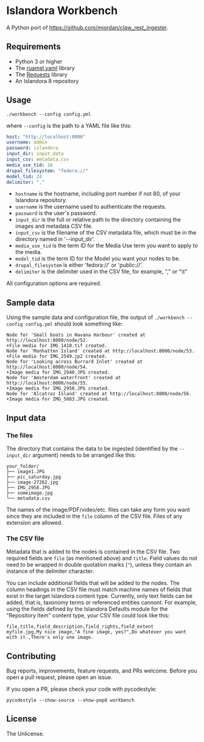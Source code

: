 # Islandora Workbench

A Python port of https://github.com/mjordan/claw_rest_ingester.

## Requirements

* Python 3 or higher
* The [ruamel.yaml](https://yaml.readthedocs.io/en/latest/index.html) library
* The [Requests](https://2.python-requests.org/en/master/) library
* An Islandora 8 repository

## Usage

`./workbench --config config.yml`

where `--config` is the path to a YAML file like this:

```yaml
host: "http://localhost:8000"
username: admin
password: islandora
input_dir: input_data
input_csv: metadata.csv
media_use_tid: 16
drupal_filesystem: "fedora://"
model_tid: 24
delimiter: ","
```

* `hostname` is the hostname, including port number if not 80, of your Islandora repository.
* `username` is the username used to authenticate the requests.
* `password` is the user's password.
* `input_dir` is the full or relative path to the directory containing the images and metadata CSV file.
* `input_csv` is the filename of the CSV metadata file, which must be in the directory named in '--input_dir'.
* `media_use_tid` is the term ID for the Media Use term you want to apply to the media.
* `model_tid` is the term ID for the Model you want your nodes to be.
* `drupal_filesystem` is either 'fedora://' or 'public://'.
* `delimiter` is the delimiter used in the CSV file, for example, "," or "\t"

All configuration options are required.

## Sample data

Using the sample data and configuration file, the output of `./workbench --config config.yml` should look something like:

```
Node for 'Small boats in Havana Harbour' created at http://localhost:8000/node/52.
+File media for IMG_1410.tif created.
Node for 'Manhatten Island' created at http://localhost:8000/node/53.
+File media for IMG_2549.jp2 created.
Node for 'Looking across Burrard Inlet' created at http://localhost:8000/node/54.
+Image media for IMG_2940.JPG created.
Node for 'Amsterdam waterfront' created at http://localhost:8000/node/55.
+Image media for IMG_2958.JPG created.
Node for 'Alcatraz Island' created at http://localhost:8000/node/56.
+Image media for IMG_5083.JPG created.
```

## Input data

### The files

The directory that contains the data to be ingested (identified by the `--input_dir` argument) needs to be arranged like this:

```
your_folder/
├── image1.JPG
├── pic_saturday.jpg
├── image-27262.jpg
├── IMG_2958.JPG
├── someimage.jpg
└── metadata.csv
```

The names of the image/PDF/video/etc. files can take any form you want since they are included in the `file` column of the CSV file. Files of any extension are allowed.

### The CSV file

Metadata that is added to the nodes is contained in the CSV file. Two required fields are `file` (as mentioned above) and `title`. Field values do not need to be wrapped in double quotation marks (`"`), unless they contain an instance of the delimiter character.

You can include additional fields that will be added to the nodes. The column headings in the CSV file must match machine names of fields that exist in the target Islandora content type. Currently, only text fields can be added, that is, taxonomy terms or referenced entities cannont. For example, using the fields defined by the Islandora Defaults module for the "Repository Item" content type, your CSV file could look like this:

```csv
file,title,field_description,field_rights,field_extent
myfile.jpg,My nice image,"A fine image, yes?",Do whatever you want with it.,There's only one image.
```

## Contributing

Bug reports, improvements, feature requests, and PRs welcome. Before you open a pull request, please open an issue.

If you open a PR, please check your code with pycodestyle:

`pycodestyle --show-source --show-pep8 workbench`

## License

The Unlicense.
